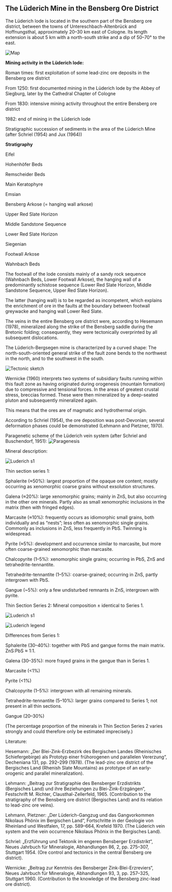 ## The Lüderich Mine in the Bensberg Ore District

The Lüderich lode is located in the southern part of the Bensberg ore district, between the towns of Untereschbach-Altenbrück and Hoffnungsthal, approximately 20–30 km east of Cologne.
Its length extension is about 5 km with a north-south strike and a dip of 50–70° to the east.

![Map](https://github.com/DinaKlim/OD_RL_notes/blob/main/RL_notes/26_Luderich/26%20Luderich%201.jpg)

**Mining activity in the Lüderich lode:**

Roman times: first exploitation of some lead-zinc ore deposits in the Bensberg ore district

From 1250: first documented mining in the Lüderich lode by the Abbey of Siegburg, later by the Cathedral Chapter of Cologne

From 1830: intensive mining activity throughout the entire Bensberg ore district

1982: end of mining in the Lüderich lode

Stratigraphic succession of sediments in the area of the Lüderich Mine
(after Schriel (1954) and Jux (1964))

**Stratigraphy**

Eifel

Hohenhöfer Beds

Remscheider Beds

Main Keratophyre

Emsian

Bensberg Arkose (= hanging wall arkose)

Upper Red Slate Horizon

Middle Sandstone Sequence

Lower Red Slate Horizon

Siegenian

Footwall Arkose

Wahnbach Beds

The footwall of the lode consists mainly of a sandy rock sequence (Wahnbach Beds, Lower Footwall Arkose),
the hanging wall of a predominantly schistose sequence (Lower Red Slate Horizon, Middle Sandstone Sequence, Upper Red Slate Horizon).

The latter (hanging wall) is to be regarded as incompetent, which explains the enrichment of ore in the faults at the boundary between footwall greywacke and hanging wall Lower Red Slate.

The veins in the entire Bensberg ore district were, according to Hesemann (1978), mineralized along the strike of the Bensberg saddle during the Bretonic folding; consequently, they were tectonically overprinted by all subsequent dislocations.

The Lüderich-Bergsegen mine is characterized by a curved shape:
The north-south-oriented general strike of the fault zone bends to the northwest in the north, and to the southwest in the south.

![Tectonic sketch](https://github.com/DinaKlim/OD_RL_notes/blob/main/RL_notes/26_Luderich/26%20Luderich%202.jpg)

Wernicke (1960) interprets two systems of subsidiary faults running within this fault zone as having originated during orogenesis (mountain formation) due to compressive and tensional forces.
In the areas of greatest crustal stress, breccias formed. These were then mineralized by a deep-seated pluton and subsequently mineralized again.

This means that the ores are of magmatic and hydrothermal origin.

According to Schriel (1954), the ore deposition was post-Devonian; several deformation phases could be demonstrated
(Lehmann and Pietzner, 1970).

Paragenetic scheme
of the Lüderich vein system
(after Schriel and Buschendorf, 1951):
![Paragenesis](https://github.com/DinaKlim/OD_RL_notes/blob/main/RL_notes/26_Luderich/26%20Luderich%203.jpg)

Mineral description:

![Luderich s1](https://github.com/DinaKlim/OD_RL_notes/blob/main/RL_notes/26_Luderich/26%20Luderich%204%201.jpg)

Thin section series 1:

Sphalerite (≈50%): largest proportion of the opaque ore content; mostly occurring as xenomorphic coarse grains without exsolution structures.

Galena (≈20%): large xenomorphic grains; mainly in ZnS, but also occurring in the other ore minerals. Partly also as small xenomorphic inclusions in the matrix (then with fringed edges).

Marcasite (≈10%): frequently occurs as idiomorphic small grains, both individually and as “nests”; less often as xenomorphic single grains. Commonly as inclusions in ZnS, less frequently in PbS. Twinning is widespread.

Pyrite (≈5%): development and occurrence similar to marcasite, but more often coarse-grained xenomorphic than marcasite.

Chalcopyrite (1–5%): xenomorphic single grains; occurring in PbS, ZnS and tetrahedrite-tennantite.

Tetrahedrite-tennantite (1–5%): coarse-grained; occurring in ZnS, partly intergrown with PbS.

Gangue (~5%): only a few undisturbed remnants in ZnS, intergrown with pyrite.

Thin Section Series 2: Mineral composition ± identical to Series 1.

![Luderich s1](https://github.com/DinaKlim/OD_RL_notes/blob/main/RL_notes/26_Luderich/26%20Luderich%204%202.jpg)

![Luderich legend](https://github.com/DinaKlim/OD_RL_notes/blob/main/RL_notes/26_Luderich/26%20Luderich%20sketch%202%20legend.jpg)

Differences from Series 1:

Sphalerite (30–40%): together with PbS and gangue forms the main matrix. ZnS:PbS ≈ 1:1.

Galena (30–35%): more frayed grains in the gangue than in Series 1.

Marcasite (<1%)

Pyrite (<1%)

Chalcopyrite (1–5%): intergrown with all remaining minerals.

Tetrahedrite-tennantite (5–10%): larger grains compared to Series 1; not present in all thin sections.

Gangue (20–30%)

(The percentage proportion of the minerals in Thin Section Series 2 varies strongly and could therefore only be estimated imprecisely.)

Literature:

Hesemann: „Der Blei-Zink-Erzbezirk des Bergischen Landes (Rheinisches Schiefergebirge) als Prototyp einer frühorogenen und parallelen Vererzung“, Decheniana 131, pp. 292–299 (1978).
(The lead-zinc ore district of the Bergisches Land (Rhenish Slate Mountains) as prototype of an early-orogenic and parallel mineralization).

Lehmann: „Beitrag zur Stratigraphie des Bensberger Erzdistrikts (Bergisches Land) und ihre Beziehungen zu Blei-Zink-Erzgängen“, Festschrift M. Richter, Clausthal-Zellerfeld, 1965.
(Contribution to the stratigraphy of the Bensberg ore district (Bergisches Land) and its relation to lead-zinc ore veins).

Lehmann, Pietzner: „Der Lüderich-Gangzug und das Gangvorkommen Nikolaus Phönix im Bergischen Land“, Fortschritte in der Geologie von Rheinland und Westfalen, 17, pp. 589–664, Krefeld 1970.
(The Lüderich vein system and the vein occurrence Nikolaus Phönix in the Bergisches Land).

Schriel: „Erzführung und Tektonik im engeren Bensberger Erzdistrikt“, Neues Jahrbuch für Mineralogie, Abhandlungen 86, 2, pp. 275–307, Stuttgart 1954.
(Ore control and tectonics in the central Bensberg ore district).

Wernicke: „Beitrag zur Kenntnis des Bensberger Zink-Blei-Erzreviers“, Neues Jahrbuch für Mineralogie, Abhandlungen 93, 3, pp. 257–325, Stuttgart 1960.
(Contribution to the knowledge of the Bensberg zinc-lead ore district).

